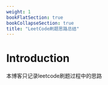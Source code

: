 ```yaml
---
weight: 1
bookFlatSection: true
bookCollapseSection: true
title: "LeetCode刷题思路总结"
---
```


# Introduction

本博客只记录leetcode刷题过程中的思路
